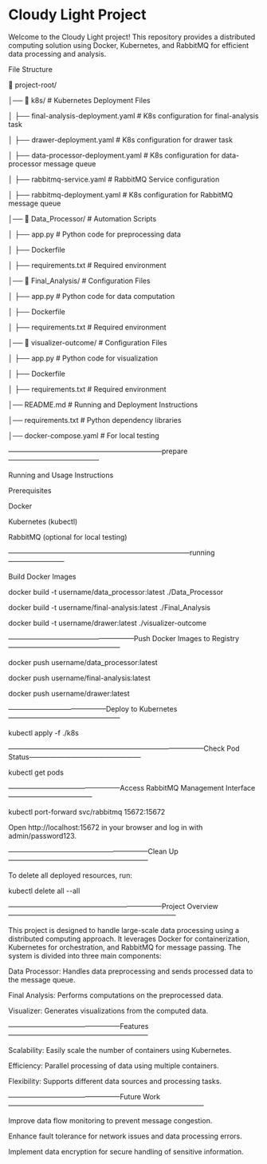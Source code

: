 # Cloudy Light Project
Welcome to the Cloudy Light project! This repository provides a distributed computing solution using Docker, Kubernetes, and RabbitMQ for efficient data processing and analysis.

File Structure

📂 project-root/

│── 📂 k8s/                     # Kubernetes Deployment Files

│   ├── final-analysis-deployment.yaml   # K8s configuration for final-analysis task

│   ├── drawer-deployment.yaml           # K8s configuration for drawer task

│   ├── data-processor-deployment.yaml   # K8s configuration for data-processor message queue

│   ├── rabbitmq-service.yaml            # RabbitMQ Service configuration

│   ├── rabbitmq-deployment.yaml         # K8s configuration for RabbitMQ message queue

│── 📂 Data_Processor/                  # Automation Scripts

│   ├── app.py                           # Python code for preprocessing data

│   ├── Dockerfile                       

│   ├── requirements.txt                # Required environment

│── 📂 Final_Analysis/                   # Configuration Files

│   ├── app.py                           # Python code for data computation

│   ├── Dockerfile                       

│   ├── requirements.txt                # Required environment

│── 📂 visualizer-outcome/               # Configuration Files

│   ├── app.py                           # Python code for visualization

│   ├── Dockerfile                       

│   ├── requirements.txt                # Required environment

│── README.md                            # Running and Deployment Instructions

│── requirements.txt                     # Python dependency libraries

│── docker-compose.yaml                  # For local testing

——————————————————————prepare—————————————

Running and Usage Instructions

Prerequisites

Docker

Kubernetes (kubectl)

RabbitMQ (optional for local testing)

——————————————————————————running————————

Build Docker Images

docker build -t username/data_processor:latest ./Data_Processor

docker build -t username/final-analysis:latest ./Final_Analysis

docker build -t username/drawer:latest ./visualizer-outcome

——————————————————Push Docker Images to Registry————————————————

docker push username/data_processor:latest

docker push username/final-analysis:latest

docker push username/drawer:latest

——————————————Deploy to Kubernetes————————————————

kubectl apply -f ./k8s

————————————————————————————Check Pod Status————————————————

kubectl get pods

————————————————Access RabbitMQ Management Interface————————————

kubectl port-forward svc/rabbitmq 15672:15672

Open http://localhost:15672 in your browser and log in with admin/password123.

————————————————————Clean Up————————————————————

To delete all deployed resources, run:


kubectl delete all --all

——————————————————————Project Overview————————————————————————

This project is designed to handle large-scale data processing using a distributed computing approach. It leverages Docker for containerization, Kubernetes for orchestration, and RabbitMQ for message passing. The system is divided into three main components:

Data Processor: Handles data preprocessing and sends processed data to the message queue.

Final Analysis: Performs computations on the preprocessed data.

Visualizer: Generates visualizations from the computed data.

————————————————Features ————————————————————

Scalability: Easily scale the number of containers using Kubernetes.

Efficiency: Parallel processing of data using multiple containers.

Flexibility: Supports different data sources and processing tasks.

————————————————Future Work————————————————————————————

Improve data flow monitoring to prevent message congestion.

Enhance fault tolerance for network issues and data processing errors.

Implement data encryption for secure handling of sensitive information.



